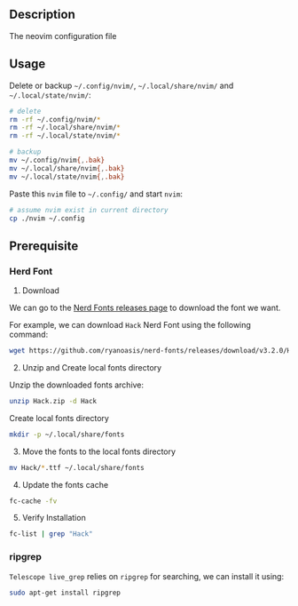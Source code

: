 ## Description

The neovim configuration file

## Usage

Delete or backup `~/.config/nvim/`, `~/.local/share/nvim/` and `~/.local/state/nvim/`:

```sh
# delete
rm -rf ~/.config/nvim/*
rm -rf ~/.local/share/nvim/*
rm -rf ~/.local/state/nvim/*

# backup
mv ~/.config/nvim{,.bak}
mv ~/.local/share/nvim{,.bak}
mv ~/.local/state/nvim{,.bak}
```

Paste this `nvim` file to `~/.config/` and start `nvim`:

```sh
# assume nvim exist in current directory
cp ./nvim ~/.config
```

## Prerequisite

### Herd Font

1. Download

We can go to the [Nerd Fonts releases page](https://github.com/ryanoasis/nerd-fonts/releases) to download the font we want.

For example, we can download `Hack` Nerd Font using the following command:

```bash
wget https://github.com/ryanoasis/nerd-fonts/releases/download/v3.2.0/Hack.zip
```

2. Unzip and Create local fonts directory

Unzip the downloaded fonts archive:

```bash
unzip Hack.zip -d Hack
```

Create local fonts directory

```bash
mkdir -p ~/.local/share/fonts
```

3. Move the fonts to the local fonts directory

```bash
mv Hack/*.ttf ~/.local/share/fonts
```

4. Update the fonts cache

```bash
fc-cache -fv
```

5. Verify Installation

```bash
fc-list | grep "Hack"
```

### ripgrep

`Telescope live_grep` relies on `ripgrep` for searching, we can install it using:

```bash
sudo apt-get install ripgrep
```

